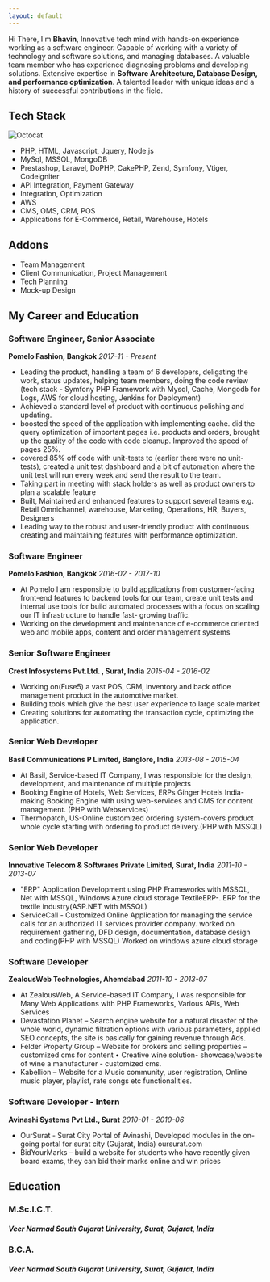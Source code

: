 ```yaml
---
layout: default
---
```



Hi There, I'm **Bhavin**, Innovative tech mind with hands-on experience working as a software engineer. Capable of working with a variety of technology and software solutions, and managing databases. A valuable team member who has experience diagnosing problems and developing solutions. Extensive expertise in **Software Architecture, Database Design, and performance optimization**. A talented leader with unique ideas and a history of successful
contributions in the field.


## Tech Stack
![Octocat](https://github.githubassets.com/images/icons/emoji/octocat.png)
- PHP, HTML, Javascript, Jquery, Node.js
- MySql, MSSQL, MongoDB
- Prestashop, Laravel, DoPHP, CakePHP, Zend, Symfony, Vtiger, Codeigniter
- API Integration, Payment Gateway
- Integration, Optimization
- AWS
- CMS, OMS, CRM, POS
- Applications for E-Commerce, Retail, Warehouse, Hotels

## Addons 
- Team Management
- Client Communication, Project Management
- Tech Planning
- Mock-up Design


## My Career and Education
### Software Engineer, Senior Associate
**Pomelo Fashion, Bangkok** _2017-11 - Present_

*   Leading the product, handling a team of 6 developers, deligating the work, status
updates, helping team members, doing the code review (tech stack - Symfony PHP
Framework with Mysql, Cache, Mongodb for Logs, AWS for cloud hosting, Jenkins for
Deployment)
*   Achieved a standard level of product with continuous polishing and updating. 
*   boosted the speed of the application with implementing cache. did the query
optimization of important pages i.e. products and orders, brought up the quality of the
code with code cleanup. Improved the speed of pages 25%. 
*   covered 85% off code with unit-tests to (earlier there were no unit-tests), created a unit
test dashboard and a bit of automation where the unit test will run every week and
send the result to the team. 
*   Taking part in meeting with stack holders as well as product owners to plan a scalable
feature
*   Built, Maintained and enhanced features to support several teams e.g. Retail
Omnichannel, warehouse, Marketing, Operations, HR, Buyers, Designers
*   Leading way to the robust and user-friendly product with continuous creating and
maintaining features with performance optimization.

### Software Engineer
**Pomelo Fashion, Bangkok** _2016-02 - 2017-10_

*   At Pomelo I am responsible to build applications from customer-facing front-end
features to backend tools for our team, create unit tests and internal use tools for build
automated processes with a focus on scaling our IT infrastructure to handle fast- growing traffic. 
*   Working on the development and maintenance of e-commerce oriented web and
mobile apps, content and order management systems

### Senior Software Engineer
**Crest Infosystems Pvt.Ltd. , Surat, India** _2015-04 - 2016-02_

*   Working on(Fuse5) a vast POS, CRM, inventory and back office management product in
the automotive market. 
*   Building tools which give the best user experience to large scale market
*   Creating solutions for automating the transaction cycle, optimizing the application.

### Senior Web Developer
**Basil Communications P Limited, Banglore, India** _2013-08 - 2015-04_
*   At Basil, Service-based IT Company, I was responsible for the design, development, and
maintenance of multiple projects
*   Booking Engine of Hotels, Web Services, ERPs Ginger Hotels India-making Booking
Engine with using web-services and CMS for content management. (PHP with Webservices)
*   Thermopatch, US-Online customized ordering system-covers product whole cycle
starting with ordering to product delivery.(PHP with MSSQL)

### Senior Web Developer
**Innovative Telecom & Softwares Private Limited, Surat, India** _2011-10 - 2013-07_
*   "ERP" Application Development using PHP Frameworks with MSSQL, Net with MSSQL, Windows Azure cloud storage TextileERP-. ERP for the textile industry(ASP.NET with
MSSQL)
*   ServiceCall - Customized Online Application for managing the service calls for an
authorized IT services provider company. worked on requirement gathering, DFD
design, documentation, database design and coding(PHP with MSSQL) Worked on
windows azure cloud storage

### Software Developer
**ZealousWeb Technologies, Ahemdabad** _2011-10 - 2013-07_
*   At ZealousWeb, A Service-based IT Company, I was responsible for Many Web
Applications with PHP Frameworks, Various APIs, Web Services
*   Devastation Planet – Search engine website for a natural disaster of the whole world, dynamic filtration options with various parameters, applied SEO concepts, the site is
basically for gaining revenue through Ads. 
*   Felder Property Group – Website for brokers and selling properties – customized cms
for content • Creative wine solution- showcase/website of wine a manufacturer - customized cms. 
*   Kabellion – Website for a Music community, user registration, Online music player, playlist, rate songs etc functionalities.

### Software Developer - Intern
**Avinashi Systems Pvt Ltd., Surat** _2010-01 - 2010-06_
* OurSurat - Surat City Portal of Avinashi, Developed modules in the on-going portal for
surat city (Gujarat, India) oursurat.com
* BidYourMarks – build a website for students who have recently given board exams, they can bid their marks online and win prices

## Education 
### M.Sc.I.C.T. 
##### Veer Narmad South Gujarat University, Surat, Gujarat, India
### B.C.A.
##### Veer Narmad South Gujarat University, Surat, Gujarat, India
